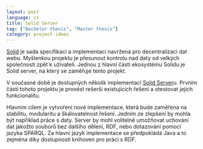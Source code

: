```yaml
---
layout: post
language: cs
title: Solid Server
tag: ["Bachelor thesis", "Master thesis"]
category: project-ideas
---
```


[Solid] je sada specifikací a implementací navržená pro decentralizaci dat webu.
Myšlenkou projektu je přesunout kontrolu nad daty od velkých společností zpět k uživateli.
Jednou z hlavní částí ekosystému Solidu je Solid server, na který se zaměřuje tento projekt.

<!-- more -->

V současné době je dostupných několik implementací [Solid Server]u.
Prvním částí tohoto projektu je provést rešerši existujících řešení a otestovat jejich funkcionalitu.

Hlavním cílem je vytvoření nové implementace, která bude zaměřena na stabilitu, modularitu a škálovatelnost řešení.
Jedním ze zlepšení by mohla být například práce s daty.
Server by mohl volitelně umožňovat uchování dat jakožto souborů bez dalšího dělení, RDF, nebo dotazování pomocí jazyka SPARQL.
Za hlavní jazyk implementace se předpokládá Java a to zejména díky dostupnosti knihoven pro práci s RDF.

[Solid]: <https://solidproject.org/>
[Solid Server]: <https://solidproject.org/self-hosting/css>
